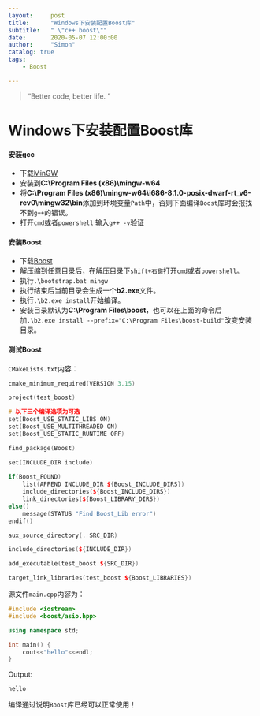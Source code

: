 ```yaml
---
layout:     post
title:      "Windows下安装配置Boost库"
subtitle:   " \"c++ boost\""
date:       2020-05-07 12:00:00
author:     "Simon"
catalog: true
tags:
    - Boost

---
```


> “Better code, better life. ”

# Windows下安装配置Boost库

#### 安装gcc

* 下载[MinGW](https://osdn.net/projects/mingw/releases/)
* 安装到**C:\Program Files (x86)\mingw-w64**
* 将**C:\Program Files (x86)\mingw-w64\i686-8.1.0-posix-dwarf-rt_v6-rev0\mingw32\bin**添加到环境变量`Path`中，否则下面编译`Boost`库时会报找不到`g++`的错误。
* 打开`cmd`或者`powershell` 输入`g++ -v`验证

#### 安装Boost

* 下载[Boost](https://dl.bintray.com/boostorg/release/1.73.0/source/)
* 解压缩到任意目录后，在解压目录下`shift+右键`打开`cmd`或者`powershell`。
* 执行`.\bootstrap.bat mingw`
* 执行结束后当前目录会生成一个**b2.exe**文件。
* 执行`.\b2.exe install`开始编译。
* 安装目录默认为**C:\Program Files\boost**，也可以在上面的命令后加`.\b2.exe install --prefix="C:\Program Files\boost-build"`改变安装目录。

#### 测试Boost

`CMakeLists.txt`内容：

```c++
cmake_minimum_required(VERSION 3.15)

project(test_boost)

# 以下三个编译选项为可选
set(Boost_USE_STATIC_LIBS ON)
set(Boost_USE_MULTITHREADED ON)
set(Boost_USE_STATIC_RUNTIME OFF)

find_package(Boost)

set(INCLUDE_DIR include)
    
if(Boost_FOUND)
    list(APPEND INCLUDE_DIR ${Boost_INCLUDE_DIRS})
    include_directories(${Boost_INCLUDE_DIRS})
    link_directories(${Boost_LIBRARY_DIRS})
else()
    message(STATUS "Find Boost_Lib error")
endif()

aux_source_directory(. SRC_DIR)

include_directories(${INCLUDE_DIR})

add_executable(test_boost ${SRC_DIR})

target_link_libraries(test_boost ${Boost_LIBRARIES})
```

源文件`main.cpp`内容为：

```c++
#include <iostream>
#include <boost/asio.hpp>

using namespace std;

int main() {
    cout<<"hello"<<endl;
}
```

Output:

```
hello
```

编译通过说明`Boost`库已经可以正常使用！

